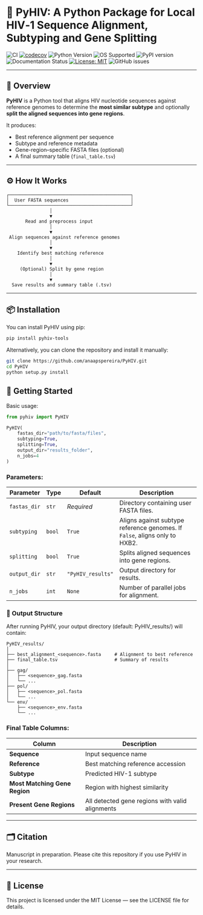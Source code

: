 # 🧬 PyHIV: A Python Package for Local HIV‑1 Sequence Alignment, Subtyping and Gene Splitting

<p align="center">

![CI](https://github.com/anaapspereira/PyHIV/actions/workflows/ci.yml/badge.svg)
[![codecov](https://codecov.io/gh/anaapspereira/PyHIV/branch/main/graph/badge.svg)](https://codecov.io/gh/anaapspereira/PyHIV)
![Python Version](https://img.shields.io/pypi/pyversions/pyhiv-tools)
![OS Supported](https://img.shields.io/badge/OS-Windows%20%7C%20Linux%20%7C%20macOS-blue)
![PyPI version](https://img.shields.io/pypi/v/pyhiv-tools)
![Documentation Status](https://readthedocs.org/projects/pyhiv/badge/?version=latest)
[![License: MIT](https://img.shields.io/badge/License-MIT-yellow.svg)](https://opensource.org/licenses/MIT)
![GitHub issues](https://img.shields.io/github/issues/anaapspereira/PyHIV)

</p>

---

## 📖 Overview

**PyHIV** is a Python tool that aligns HIV nucleotide sequences against reference genomes to determine the **most similar subtype** and optionally **split the aligned sequences into gene regions**.

It produces:
- Best reference alignment per sequence  
- Subtype and reference metadata  
- Gene-region–specific FASTA files (optional)  
- A final summary table (`final_table.tsv`)  

---

## ⚙️ How It Works
```pgsql
┌─────────────────────────────────────────────┐
│  User FASTA sequences                       │
└─────────────────────────────────────────────┘
                │
                ▼
       Read and preprocess input
                │
                ▼
 Align sequences against reference genomes
                │
                ▼
    Identify best matching reference
                │
                ▼
     (Optional) Split by gene region
                │
                ▼
  Save results and summary table (.tsv)

```

---

## 📦 Installation

You can install PyHIV using pip:

```bash
pip install pyhiv-tools
```

Alternatively, you can clone the repository and install it manually:

```bash
git clone https://github.com/anaapspereira/PyHIV.git
cd PyHIV
python setup.py install
```
## 🚀 Getting Started

Basic usage:

```python
from pyhiv import PyHIV

PyHIV(
    fastas_dir="path/to/fasta/files",
    subtyping=True,
    splitting=True,
    output_dir="results_folder",
    n_jobs=4
)
```

### Parameters:

| Parameter    | Type   | Default           | Description                                                                |
| ------------ | ------ | ----------------- | -------------------------------------------------------------------------- |
| `fastas_dir` | `str`  | *Required*        | Directory containing user FASTA files.                                     |
| `subtyping`  | `bool` | `True`            | Aligns against subtype reference genomes. If `False`, aligns only to HXB2. |
| `splitting`  | `bool` | `True`            | Splits aligned sequences into gene regions.                                |
| `output_dir` | `str`  | `"PyHIV_results"` | Output directory for results.                                              |
| `n_jobs`     | `int`  | `None`            | Number of parallel jobs for alignment.                                     |

### 📂 Output Structure

After running PyHIV, your output directory (default: PyHIV_results/) will contain:

```
PyHIV_results/
│
├── best_alignment_<sequence>.fasta     # Alignment to best reference
├── final_table.tsv                     # Summary of results
│
├── gag/
│   ├── <sequence>_gag.fasta
│   └── ...
├── pol/
│   ├── <sequence>_pol.fasta
│   └── ...
└── env/
    ├── <sequence>_env.fasta
    └── ...
```

### Final Table Columns:

| Column                        | Description                                     |
| ----------------------------- | ----------------------------------------------- |
| **Sequence**                  | Input sequence name                             |
| **Reference**                 | Best matching reference accession               |
| **Subtype**                   | Predicted HIV-1 subtype                         |
| **Most Matching Gene Region** | Region with highest similarity                  |
| **Present Gene Regions**      | All detected gene regions with valid alignments |


---

## 🗂️ Citation

Manuscript in preparation. Please cite this repository if you use PyHIV in your research.

---

## 🧾 License

This project is licensed under the MIT License — see the LICENSE
 file for details.
